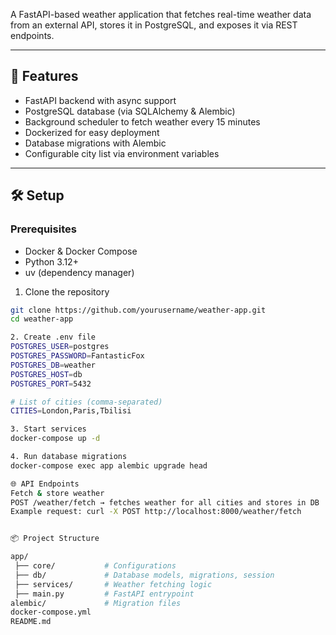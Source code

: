 A FastAPI-based weather application that fetches real-time weather data from an external API, stores it in PostgreSQL, and exposes it via REST endpoints.

---

## 🚀 Features
- FastAPI backend with async support
- PostgreSQL database (via SQLAlchemy & Alembic)
- Background scheduler to fetch weather every 15 minutes
- Dockerized for easy deployment
- Database migrations with Alembic
- Configurable city list via environment variables

---

## 🛠️ Setup

### Prerequisites
- Docker & Docker Compose
- Python 3.12+
- uv (dependency manager)

1. Clone the repository
```bash
git clone https://github.com/yourusername/weather-app.git
cd weather-app

2. Create .env file
POSTGRES_USER=postgres
POSTGRES_PASSWORD=FantasticFox
POSTGRES_DB=weather
POSTGRES_HOST=db
POSTGRES_PORT=5432

# List of cities (comma-separated)
CITIES=London,Paris,Tbilisi

3. Start services
docker-compose up -d

4. Run database migrations
docker-compose exec app alembic upgrade head

🌐 API Endpoints
Fetch & store weather
POST /weather/fetch → fetches weather for all cities and stores in DB
Example request: curl -X POST http://localhost:8000/weather/fetch


📦 Project Structure

app/
 ├── core/           # Configurations
 ├── db/             # Database models, migrations, session
 ├── services/       # Weather fetching logic
 ├── main.py         # FastAPI entrypoint
alembic/             # Migration files
docker-compose.yml
README.md





